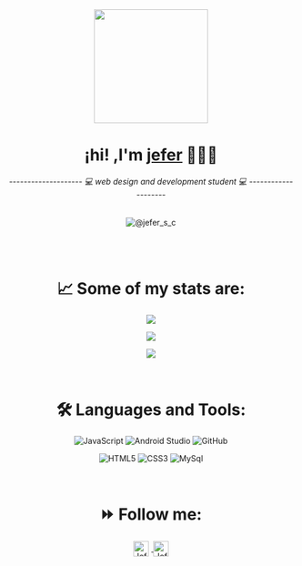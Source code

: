 <div align="center">
    <img align="center" width="200" src="https://user-images.githubusercontent.com/125378976/220205494-c65feae7-378a-4263-a38c-f4449ca84066.png" />
    <h1>¡hi! ,I'm <a href="https://github.com/jefersc">jefer</a> 👨🏻‍💻</h1> 
    <h6>-------------------- 💻 web design and development student 💻 --------------------</h6>  
  
  ![@jefer_s_c](https://user-images.githubusercontent.com/125378976/219987431-d076562f-40cb-4835-b8e0-c5393c384cbe.gif)
  
</div>


<br />
<br/>

<div align="center">
  <h1><strong>📈 Some of my stats are:</strong></h1>
<p align="center">
  <img align="" src="https://github-readme-stats.vercel.app/api?username=jefersc&theme=dark&show_icons=true&hide=contribs" />
</p>
<p>
<img align="center" src="https://github-readme-stats.vercel.app/api/top-langs/?username=jefersc&layout=compact&theme=buefy&hide_border=true" />
</p>
<p align="center">
  <img align="" src="https://visitor-badge.laobi.icu/badge?page_id=jefersc.jefersc" />
</p>
<br>
    
<div align="center">
  <h1><strong>🛠️ Languages and Tools:</strong></h1>


![JavaScript](https://img.shields.io/badge/JavaScript-323330?style=for-the-badge&logo=javascript&logoColor=F7DF1E)
![Android Studio](https://img.shields.io/badge/Android%20Studio-3DDC84.svg?style=for-the-badge&logo=android-studio&logoColor=white)
![GitHub](https://img.shields.io/badge/github%20-%23000.svg?&style=for-the-badge&logo=github&logoColor=white)

![HTML5](https://img.shields.io/badge/HTML5-E34F26?style=for-the-badge&logo=html5&logoColor=white)
![CSS3](https://img.shields.io/badge/CSS3-1572B6?style=for-the-badge&logo=css3&logoColor=white)
![MySql](https://img.shields.io/badge/mysql-%2300f.svg?style=for-the-badge&logo=mysql&logoColor=white)

  </div>
 <br>

<div align="center">
<h1><strong>⏩ Follow me:</strong></h1>
<a href="https://www.linkedin.com/in/javcho23/">
  <img align="center" style="margin-right:5px" alt="Jefer's Instagram" width="27px" src="https://cdn-icons-png.flaticon.com/512/174/174855.png" />
</a>

<a href="https://twitter.com/javcho23">
  <img align="center" alt="Jefer | Spotify" width="27px" src="https://cdn-icons-png.flaticon.com/512/3669/3669986.png" />
</a>
</div>
